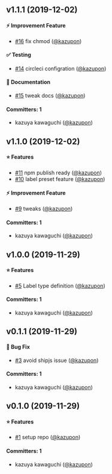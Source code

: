 
## v1.1.1 (2019-12-02)

#### :zap: Improvement Feature
* [#16](https://github.com/kazupon/lerna-changelog-label-types/pull/16) fix chmod ([@kazupon](https://github.com/kazupon))

#### :white_check_mark: Testing
* [#14](https://github.com/kazupon/lerna-changelog-label-types/pull/14) circleci configration ([@kazupon](https://github.com/kazupon))

#### :pencil: Documentation
* [#15](https://github.com/kazupon/lerna-changelog-label-types/pull/15) tweak docs ([@kazupon](https://github.com/kazupon))

#### Committers: 1
- kazuya kawaguchi ([@kazupon](https://github.com/kazupon))


## v1.1.0 (2019-12-02)

#### :star: Features
* [#11](https://github.com/kazupon/lerna-changelog-label-types/pull/11) npm publish ready ([@kazupon](https://github.com/kazupon))
* [#10](https://github.com/kazupon/lerna-changelog-label-types/pull/10) label preset feature ([@kazupon](https://github.com/kazupon))

#### :zap: Improvement Feature
* [#9](https://github.com/kazupon/lerna-changelog-label-types/pull/9) tweaks ([@kazupon](https://github.com/kazupon))

#### Committers: 1
- kazuya kawaguchi ([@kazupon](https://github.com/kazupon))


## v1.0.0 (2019-11-29)

#### :star: Features
* [#5](https://github.com/kazupon/lerna-changelog-label-types/pull/5) Label type definition ([@kazupon](https://github.com/kazupon))

#### Committers: 1
- kazuya kawaguchi ([@kazupon](https://github.com/kazupon))


## v0.1.1 (2019-11-29)

#### :bug: Bug Fix
* [#3](https://github.com/kazupon/lerna-changelog-label-types/pull/3) avoid shipjs issue ([@kazupon](https://github.com/kazupon))

#### Committers: 1
- kazuya kawaguchi ([@kazupon](https://github.com/kazupon))


## v0.1.0 (2019-11-29)

#### :star: Features
* [#1](https://github.com/kazupon/lerna-changelog-label-types/pull/1) setup repo ([@kazupon](https://github.com/kazupon))

#### Committers: 1
- kazuya kawaguchi ([@kazupon](https://github.com/kazupon))

